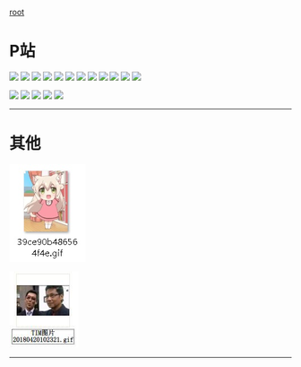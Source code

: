 ﻿[root](https://github.com/EvernightAurora/Image/tree/master/)

# P站

[
![](./Image/master/P站/64729991/Les.jpg)](https://github.com/EvernightAurora/Image/tree/master/P%E7%AB%99/64729991)
[
![](https://raw.githubusercontent.com/EvernightAurora/Image/master/P站/65296146/Les.jpg)](https://github.com/EvernightAurora/Image/tree/master/P%E7%AB%99/65296146)
[
![](https://raw.githubusercontent.com/EvernightAurora/Image/master/P站/68198008/Les.jpg)](https://github.com/EvernightAurora/Image/tree/master/P%E7%AB%99/68198008)
[
![](https://raw.githubusercontent.com/EvernightAurora/Image/master/P站/68263033/Les.jpg)](https://github.com/EvernightAurora/Image/tree/master/P%E7%AB%99/68263033) 
[
![](https://raw.githubusercontent.com/EvernightAurora/Image/master/P站/68268075/Les.jpg)](https://github.com/EvernightAurora/Image/tree/master/P%E7%AB%99/68268075)
[
![](https://raw.githubusercontent.com/EvernightAurora/Image/master/P站/67185794/Les.jpg)](https://github.com/EvernightAurora/Image/tree/master/P%E7%AB%99/67185794)
[
![](https://raw.githubusercontent.com/EvernightAurora/Image/master/P站/67763223/Les.jpg)](https://github.com/EvernightAurora/Image/tree/master/P%E7%AB%99/67763223)
[
![](https://raw.githubusercontent.com/EvernightAurora/Image/master/P站/68290789/Les.jpg)](https://github.com/EvernightAurora/Image/tree/master/P%E7%AB%99/68290789)
[
![](https://raw.githubusercontent.com/EvernightAurora/Image/master/P站/66044547/Les.jpg)](https://github.com/EvernightAurora/Image/tree/master/P%E7%AB%99/66044547)
[![](https://raw.githubusercontent.com/EvernightAurora/Image/master/P站/65262282/Les.jpg)](https://github.com/EvernightAurora/Image/tree/master/P%E7%AB%99/65262282)
[![](https://raw.githubusercontent.com/EvernightAurora/Image/master/P站/65804478/Les.jpg)](https://github.com/EvernightAurora/Image/tree/master/P%E7%AB%99/65804478)
[![](https://raw.githubusercontent.com/EvernightAurora/Image/master/P站/65988290/Les.jpg)](https://github.com/EvernightAurora/Image/tree/master/P%E7%AB%99/65988290)

[
![](https://raw.githubusercontent.com/EvernightAurora/Image/master/P站/66708300/Les.JPG)](https://github.com/EvernightAurora/Image/tree/master/P%E7%AB%99/66708300)
[
![](https://raw.githubusercontent.com/EvernightAurora/Image/master/P站/68160873/Les.JPG)](https://github.com/EvernightAurora/Image/tree/master/P%E7%AB%99/68160873)
[
![](https://raw.githubusercontent.com/EvernightAurora/Image/master/P站/66413589/Les.JPG)](https://github.com/EvernightAurora/Image/tree/master/P%E7%AB%99/66413589)
[
![](https://raw.githubusercontent.com/EvernightAurora/Image/master/P站/68024757/Les.JPG)](https://github.com/EvernightAurora/Image/tree/master/P%E7%AB%99/68024757)
[
![](https://raw.githubusercontent.com/EvernightAurora/Image/master/P站/67899521/Les.JPG)](https://github.com/EvernightAurora/Image/tree/master/P%E7%AB%99/67899521)

---
# 其他
[
![](https://raw.githubusercontent.com/EvernightAurora/Image/master/其他/39ce90b486564f4e/Les.jpg)](https://github.com/EvernightAurora/Image/tree/master/%E5%85%B6%E4%BB%96/39ce90b486564f4e)

[
![](https://raw.githubusercontent.com/EvernightAurora/Image/master/其他/IM-20180420102321/Les.JPG)](https://github.com/EvernightAurora/Image/tree/master/其他/IM-20180420102321)

---
